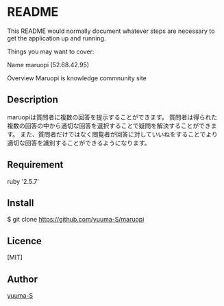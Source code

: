 # README

This README would normally document whatever steps are necessary to get the
application up and running.

Things you may want to cover:

<!-- * Ruby version

* System dependencies

* Configuration

* Database creation

* Database initialization

* How to run the test suite

* Services (job queues, cache servers, search engines, etc.)

* Deployment instructions

* ... -->

Name
maruopi
(52.68.42.95)

Overview
Maruopi is knowledge commnunity site

## Description
maruopiは質問者に複数の回答を提示することができます。
質問者は得られた複数の回答の中から適切な回答を選択することで疑問を解決することができます。
また、質問者だけではなく閲覧者が回答に対していいねをすることでより適切な回答を識別することができるようになります。

## Requirement
ruby '2.5.7'

## Install
$ git clone https://github.com/yuuma-S/maruopi

## Licence

[MIT]

## Author

[yuuma-S](https://github.com/yuuma-S)
